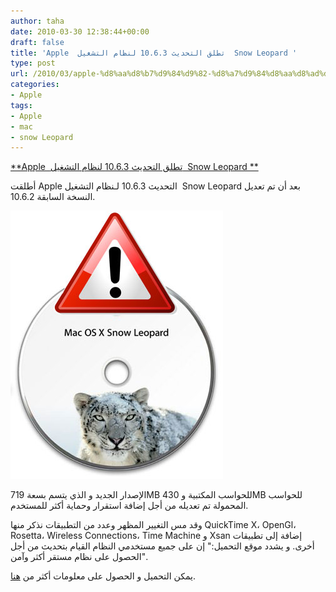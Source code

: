 ```yaml
---
author: taha
date: 2010-03-30 12:38:44+00:00
draft: false
title: 'Apple  تطلق التحديث 10.6.3 لنظام التشغيل  Snow Leopard '
type: post
url: /2010/03/apple-%d8%aa%d8%b7%d9%84%d9%82-%d8%a7%d9%84%d8%aa%d8%ad%d8%af%d9%8a%d8%ab-10-6-3-%d9%84%d9%86%d8%b8%d8%a7%d9%85-%d8%a7%d9%84%d8%aa%d8%b4%d8%ba%d9%8a%d9%84-snow-leopard/
categories:
- Apple
tags:
- Apple
- mac
- snow Leopard
---
```


[**Apple  تطلق التحديث 10.6.3 لنظام التشغيل  Snow Leopard **](https://www.it-scoop.com/2010/03/apple-%d8%aa%d8%b7%d9%84%d9%82-%d8%a7%d9%84%d8%aa%d8%ad%d8%af%d9%8a%d8%ab-10-6-3-%d9%84%d9%86%d8%b8%d8%a7%d9%85-%d8%a7%d9%84%d8%aa%d8%b4%d8%ba%d9%8a%d9%84-snow-leopard/)


أطلقت Apple التحديث 10.6.3 لـنظام التشغيل  Snow Leopard بعد أن تم تعديل النسخة السابقة 10.6.2.

[![](mac-os-x-snow-leopard-icon.jpg)
](https://www.it-scoop.com/2010/03/apple-%d8%aa%d8%b7%d9%84%d9%82-%d8%a7%d9%84%d8%aa%d8%ad%d8%af%d9%8a%d8%ab-10-6-3-%d9%84%d9%86%d8%b8%d8%a7%d9%85-%d8%a7%d9%84%d8%aa%d8%b4%d8%ba%d9%8a%d9%84-snow-leopard/)

الإصدار الجديد و الذي يتسم بسعة 719MB للحواسب المكتبية و 430MB للحواسب المحمولة تم تعديله من أجل إضافة استقرار وحماية أكثر للمستخدم.

وقد مس التغيير المظهر وعدد من التطبيقات نذكر منها  QuickTime X، OpenGl، Rosetta، Wireless Connections، Time Machine و Xsan إضافة إلى تطبيقات أخرى.
و يشدد موقع التحميل:" إن على جميع مستخدمي النظام القيام بتحديث من أجل الحصول على نظام مستقر أكثر وآمن".

يمكن التحميل و الحصول على معلومات أكثر من [هنا](http://support.apple.com/downloads/).
